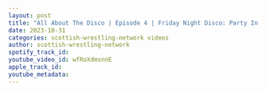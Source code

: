 ```yaml
---
layout: post
title: "All About The Disco | Episode 4 | Friday Night Disco: Party In Porty Preview"
date: 2023-10-31
categories: scottish-wrestling-network videos
author: scottish-wrestling-network
spotify_track_id: 
youtube_video_id: wfRoXdmsnnE
apple_track_id: 
youtube_metadata: 
---
```

